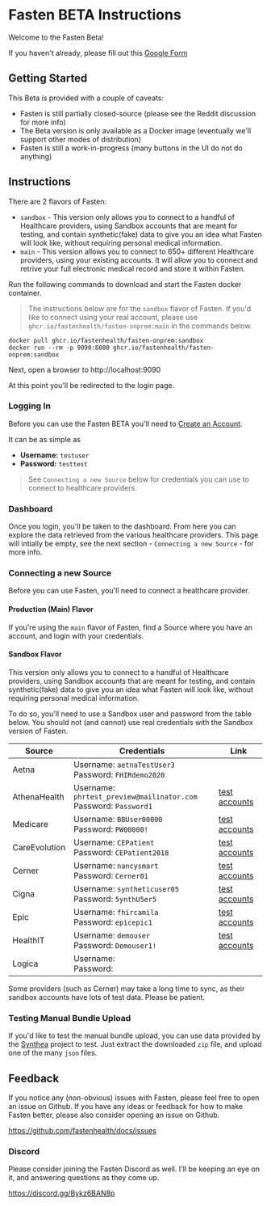 # Fasten BETA Instructions

Welcome to the Fasten Beta!

If you haven't already, please fill out this [Google Form](https://forms.gle/SNsYX9BNMXB6TuTw6)

## Getting Started

This Beta is provided with a couple of caveats:

- Fasten is still partially closed-source (please see the Reddit discussion for more info)
- The Beta version is only available as a Docker image (eventually we'll support other modes of distribution)
- Fasten is still a work-in-progress (many buttons in the UI do not do anything)

## Instructions

There are 2 flavors of Fasten:
- `sandbox` - This version only allows you to connect to a handful of Healthcare providers, using Sandbox accounts that are meant for testing, and contain synthetic(fake) data to give you an idea what Fasten will look like, without requiring personal medical information.
- `main` - This version allows you to connect to 650+ different Healthcare providers, using your existing accounts. It will allow you to connect and retrive your full electronic medical record and store it within Fasten. 

Run the following commands to download and start the Fasten docker container.

> The instructions below are for the `sandbox` flavor of Fasten. If you'd like to connect using your real account, please use `ghcr.io/fastenhealth/fasten-onprem:main` in the commands below.

```
docker pull ghcr.io/fastenhealth/fasten-onprem:sandbox 
docker run --rm -p 9090:8080 ghcr.io/fastenhealth/fasten-onprem:sandbox 
```


Next, open a browser to http://localhost:9090

At this point you'll be redirected to the login page. 

### Logging In

Before you can use the Fasten BETA you'll need to [Create an Account](http://localhost:9090/web/auth/signup).

It can be as simple as
- **Username:** `testuser`
- **Password:** `testtest`

> See `Connecting a new Source` below for credentials you can use to connect to healthcare providers. 

### Dashboard

Once you login, you'll be taken to the dashboard. 
From here you can explore the data retrieved from the various healthcare providers.
This page will intially be empty, see the next section - `Connecting a new Source`  - for more info.


### Connecting a new Source
Before you can use Fasten, you'll need to connect a healthcare provider.

#### Production (Main) Flavor

If you're using the `main` flavor of Fasten, find a Source where you have an account, and login with your credentials. 

#### Sandbox Flavor

This version only allows you to connect to a handful of Healthcare providers, using Sandbox accounts that are meant for testing, and contain synthetic(fake) data to give you an idea what Fasten will look like, without requiring personal medical information.

To do so, you'll need to use a Sandbox user and password from the table below. You should not (and cannot) use real credentials with the Sandbox version of Fasten. 

| Source | Credentials | Link |
| --- | --- | ---  | 
| Aetna | Username: `aetnaTestUser3` <br>Password: `FHIRdemo2020` | |
| AthenaHealth | Username: `phrtest_preview@mailinator.com` <br>Password: `Password1` | [test accounts](https://docs.athenahealth.com/api/guides/onboarding-overview)
| Medicare | Username: `BBUser00000` <br>Password: `PW00000!` | [test accounts](https://bluebutton.cms.gov/developers/#developer-guidelines) |
| CareEvolution | Username: `CEPatient` <br>Password: `CEPatient2018` | [test accounts](https://fhir.careevolution.com/TestPatientAccounts.html) |
| Cerner | Username: `nancysmart` <br>Password: `Cerner01` | [test accounts](https://docs.google.com/document/d/10RnVyF1etl_17pyCyK96tyhUWRbrTyEcqpwzW-Z-Ybs/edit)|
| Cigna | Username: `syntheticuser05` <br>Password: `5ynthU5er5` | [test accounts](https://developer.cigna.com/service-apis/patient-access/sandbox#How-to-Use-the-Sandbox-Sandbox-Test-Users) |
| Epic | Username: `fhircamila` <br>Password: `epicepic1` | [test accounts](https://fhir.epic.com/Documentation?docId=testpatients)|
| HealthIT | Username: `demouser` <br>Password: `Demouser1!` | [test accounts](https://fhirsandbox.healthit.gov/secure/r4/view/userlogin.html)|
| Logica | Username: <br>Password: | |

Some providers (such as Cerner) may take a long time to sync, as their sandbox accounts have lots of test data. Please be patient. 

### Testing Manual Bundle Upload



If you'd like to test the manual bundle upload, you can use data provided by the [Synthea](https://synthetichealth.github.io/synthea-sample-data/downloads/synthea_sample_data_fhir_r4_sep2019.zip) project to test. 
Just extract the downloaded `zip` file, and upload one of the many `json`  files. 


## Feedback

If you notice any (non-obvious) issues with Fasten, please feel free to open an issue on Github. 
If you have any ideas or feedback for how to make Fasten better, please also consider opening an issue on Github. 

https://github.com/fastenhealth/docs/issues

### Discord
Please consider joining the Fasten Discord as well. I'll be keeping an eye on it, and answering questions as they come up.

https://discord.gg/Bykz6BAN8p


